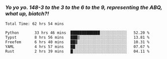 ### ***Yo yo yo. 148-3 to the 3 to the 6 to the 9, representing the ABQ, what up, biatch?!***

<!--START_SECTION:waka-->

```txt
Total Time: 62 hrs 54 mins

Python       33 hrs 46 mins  █████████████░░░░░░░░░░░░   52.20 %
Typst        8 hrs 56 mins   ███▒░░░░░░░░░░░░░░░░░░░░░   13.81 %
Freefem      6 hrs 40 mins   ██▓░░░░░░░░░░░░░░░░░░░░░░   10.31 %
YAML         4 hrs 57 mins   ██░░░░░░░░░░░░░░░░░░░░░░░   07.67 %
Rust         2 hrs 39 mins   █░░░░░░░░░░░░░░░░░░░░░░░░   04.11 %
```

<!--END_SECTION:waka-->

<!--
**AJMC2002/AJMC2002** is a ✨ _special_ ✨ repository because its `README.md` (this file) appears on your GitHub profile.

Here are some ideas to get you started:

- 🔭 I’m currently working on ...
- 🌱 I’m currently learning ...
- 👯 I’m looking to collaborate on ...
- 🤔 I’m looking for help with ...
- 💬 Ask me about ...
- 📫 How to reach me: ...
- 😄 Pronouns: ...
- ⚡ Fun fact: ...
-->

